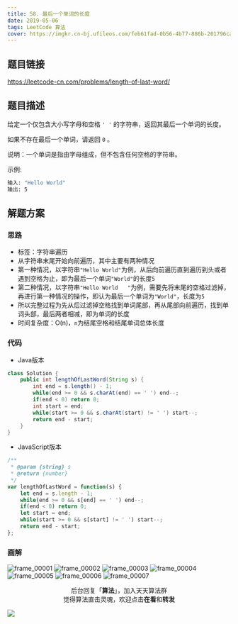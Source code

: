 ```yaml
---
title: 58. 最后一个单词的长度
date: 2019-05-06
tags: LeetCode 算法
cover: https://imgkr.cn-bj.ufileos.com/feb61fad-0b56-4b77-886b-201796cac9f1.png
---
```


## 题目链接

https://leetcode-cn.com/problems/length-of-last-word/

## 题目描述

给定一个仅包含大小写字母和空格 `' '` 的字符串，返回其最后一个单词的长度。

如果不存在最后一个单词，请返回 `0` 。

说明：一个单词是指由字母组成，但不包含任何空格的字符串。

示例:

```bash
输入: "Hello World"
输出: 5
```


## 解题方案

### 思路

- 标签：字符串遍历
- 从字符串末尾开始向前遍历，其中主要有两种情况
- 第一种情况，以字符串`"Hello World"`为例，从后向前遍历直到遍历到头或者遇到空格为止，即为最后一个单词`"World"`的长度`5`
- 第二种情况，以字符串`"Hello World   "`为例，需要先将末尾的空格过滤掉，再进行第一种情况的操作，即认为最后一个单词为`"World"`，长度为`5`
- 所以完整过程为先从后过滤掉空格找到单词尾部，再从尾部向前遍历，找到单词头部，最后两者相减，即为单词的长度
- 时间复杂度：O(n)，`n`为结尾空格和结尾单词总体长度

### 代码

- Java版本

```Java
class Solution {
    public int lengthOfLastWord(String s) {
        int end = s.length() - 1;
        while(end >= 0 && s.charAt(end) == ' ') end--;
        if(end < 0) return 0;
        int start = end;
        while(start >= 0 && s.charAt(start) != ' ') start--;
        return end - start;
    }
}
```

- JavaScript版本

```JavaScript
/**
 * @param {string} s
 * @return {number}
 */
var lengthOfLastWord = function(s) {
    let end = s.length - 1;
    while(end >= 0 && s[end] == ' ') end--;
    if(end < 0) return 0;
    let start = end;
    while(start >= 0 && s[start] != ' ') start--;
    return end - start;
};
```


### 画解

![frame_00001](https://imgkr.cn-bj.ufileos.com/4747e84a-6fb9-40fd-b2b2-ecccd562aade.png)
![frame_00002](https://imgkr.cn-bj.ufileos.com/7e66b90b-818c-48e8-a1ca-fc32b83e2907.png)
![frame_00003](https://imgkr.cn-bj.ufileos.com/f3a7108a-f545-4531-9443-70bd493f2913.png)
![frame_00004](https://imgkr.cn-bj.ufileos.com/6a7e1fef-e1ac-4dd4-b120-83553b509f2d.png)
![frame_00005](https://imgkr.cn-bj.ufileos.com/90b2f5f5-c768-40c9-88c8-67a13c520a4a.png)
![frame_00006](https://imgkr.cn-bj.ufileos.com/b76316ca-d566-4365-9e9a-3b958d0942f8.png)
![frame_00007](https://imgkr.cn-bj.ufileos.com/feb61fad-0b56-4b77-886b-201796cac9f1.png)

<span style="display:block;text-align:center;">后台回复「<strong>算法</strong>」，加入天天算法群</span>
<span style="display:block;text-align:center;">觉得算法直击灵魂，欢迎点击<strong>在看</strong>和<strong>转发</strong></span>

![](https://imgkr.cn-bj.ufileos.com/f3e6917b-991c-4ef5-a29a-bb5d9af1273a.gif)